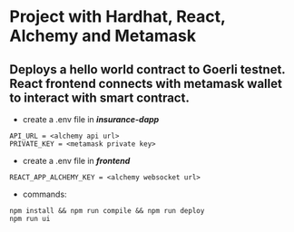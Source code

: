 # Project with Hardhat, React, Alchemy and Metamask

## Deploys a hello world contract to Goerli testnet. React frontend connects with metamask wallet to interact with smart contract.


* create a .env file in ***insurance-dapp***
```
API_URL = <alchemy api url>
PRIVATE_KEY = <metamask private key>
```
* create a .env file in ***frontend***
```
REACT_APP_ALCHEMY_KEY = <alchemy websocket url>
```

* commands:
```
npm install && npm run compile && npm run deploy
npm run ui
```